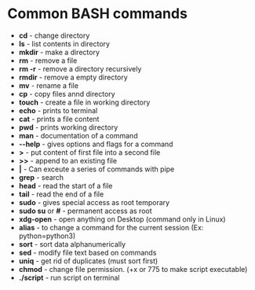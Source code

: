# Common BASH commands

- **cd** - change directory <br>
- **ls** - list contents in directory <br>
- **mkdir** - make a directory <br>
- **rm** - remove a file <br>
- **rm -r** - remove a directory recursively <br>
- **rmdir** - remove a empty directory <br>
- **mv** - rename a file  <br>
- **cp** - copy files annd directory <br>
- **touch** - create a file in working directory <br>
- **echo** - prints to terminal <br>
- **cat** - prints a file content <br>
- **pwd** - prints working directory <br>
- **man** - documentation of a command  <br>
- **--help** - gives options and flags for a command <br>
- **>** - put content of first file into a second file <br>
- **>>** - append to an existing file <br>
- **|** - Can exceute a series of commands with pipe <br>
- **grep** - search <br>
- **head** - read the start of a file <br>
- **tail** - read the end of a file <br>
- **sudo** - gives special access as root temporary <br>
- **sudo su** or **#** - permanent access as root <br>
- **xdg-open** - open anything on Desktop (command only in Linux) <br>
- **alias** - to change a command for the current session (Ex: python=python3) <br>
- **sort** - sort data alphanumerically <br>
- **sed** - modify file text based on commands <br>
- **uniq** - get rid of duplicates (must sort first) <br>
- **chmod** - change file permission. (+x or 775 to make script executable) <br>
- **./script** - run script on terminal <br>


 
